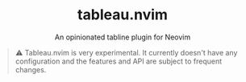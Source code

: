 <div align="center">
  
# tableau.nvim
An opinionated tabline plugin for Neovim  

</div>

> ⚠️ Tableau.nvim is very experimental. It currently doesn't have any configuration and the features and API are subject to frequent changes. 
